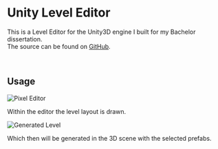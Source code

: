 
# Unity Level Editor

This is a Level Editor for the Unity3D engine I built for my Bachelor dissertation.
<br/>
The source can be found on [GitHub](https://github.com/grandauto3/UnityLevelEditor).

<br/>

## Usage

![Pixel Editor](assets/images/pixel_editor.png)

Within the editor the level layout is drawn.

![Generated Level](assets/images/3d-scene.png)

Which then will be generated in the 3D scene with the selected prefabs.
